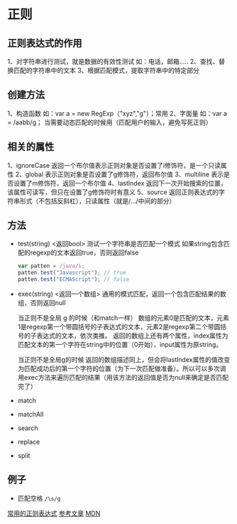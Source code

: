 # 正则

## 正则表达式的作用
1、对字符串进行测试，就是数据的有效性测试 如：电话，邮箱.....
2、查找、替换匹配的字符串中的文本
3、根据匹配模式，提取字符串中的特定部分

## 创建方法
1、构造函数 如：var a = new RegExp（"xyz","g"）；常用
2、字面量 如：var a = /aabb/g； 当需要动态匹配的时候用（匹配用户的输入，避免写死正则）

## 相关的属性
1、ignoreCase 返回一个布尔值表示正则对象是否设置了i修饰符，是一个只读属性
2、global 表示正则对象是否设置了g修饰符，返回布尔值
3、multiline 表示是否设置了m修饰符，返回一个布尔值
4、lastIndex 返回下一次开始搜索的位置，该属性可读写，但只在设置了g修饰符时有意义
5、source 返回正则表达式的字符串形式（不包括反斜杠），只读属性（就是/.../中间的部分）

## 方法
- test(string)  <返回bool>
	测试一个字符串是否匹配一个模式
	如果string包含匹配的regexp的文本返回true，否则返回false
	```js
	var patten = /java/i;
	patten.test("Javascript"); // true
	patten.test("ECMAScript"); // false
	```
- exec(string) <返回一个数组>
	通用的模式匹配，返回一个包含匹配结果的数组，否则返回null

	当正则不是全局 g 的时候（和match一样）
	数组的元素0是匹配的文本，元素1是regexp第一个带圆括号的子表达式的文本，元素2是regexp第二个带圆括号的子表达式的文本，依次类推。
	返回的数组上还有两个属性，index属性为匹配文本的第一个字符在string中的位置（0开始），input属性为原string。

	当正则不是全局g的时候
	返回的数组描述同上，但会将lastIndex属性的值改变为匹配成功后的第一个字符的位置（为下一次匹配做准备）。所以可以多次调用exec方法来遍历匹配的结果（用该方法的返回值是否为null来确定是否匹配完了）
- match
- matchAll
- search
- replace
- split

## 例子
- 匹配空格
  `/\s/g`

[常用的正则表达式](http://www.cnblogs.com/jay-xu33/archive/2010/08/18/1802536.html)
[参考文章](http://www.cnblogs.com/skylar/p/4265490.html)
[MDN](https://developer.mozilla.org/zh-CN/docs/Web/JavaScript/Guide/Regular_Expressions)